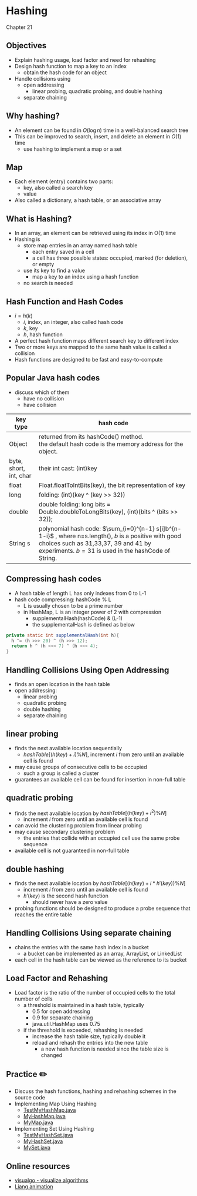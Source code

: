 # Hashing
Chapter 21

Objectives
---
- Explain hashing usage, load factor and need for rehashing
- Design hash function to map a key to an index
  - obtain the hash code for an object 
- Handle collisions using 
  - open addressing 
    - linear probing, quadratic probing, and double hashing
  - separate chaining 


Why hashing?
---
- An element can be found in $O(\log n)$ time in a well-balanced search tree
- This can be improved to search, insert, and delete an element in  $O(1)$ time
  - use hashing to implement a map or a set


Map
---
- Each element (entry) contains two parts: 
  - key,  also called a search key
  - value
- Also called a dictionary, a hash table, or an associative array


What is Hashing? 
---
- In an array, an element can be retrieved using its index in O(1) time
- Hashing is 
  - store map entries in an array named hash table
    - each entry saved in a cell
    - a cell has three possible states: occupied, marked (for deletion), or empty
  - use its key to find a value
    - map a key to an index using a hash function
  - no search is needed


Hash Function and Hash Codes
---
- $i=h(k)$
  - $i$, index, an integer, also called hash code
  - $k$, key
  - $h$, hash function
- A perfect hash function maps different search key to different index
- Two or more keys are mapped to the same hash value is called a collision
- Hash functions are designed to be fast and easy-to-compute


Popular Java hash codes
---
- discuss which of them 
  - have no collision
  - have collision

| key type | hash code |
| --- | --- |
| Object | returned from its hashCode() method. <br/> the default hash code is the memory address for the object. |
| byte, short, int, char | their int cast: (int)key |
| float | Float.floatToIntBits(key), the bit representation of key |
| long | folding: (int)(key ^ (key >> 32)) |
| double | double folding: long bits = Double.doubleToLongBits(key), (int)(bits ^ (bits >> 32));  |
| String s | polynomial hash code: $\sum_{i=0}^{n-1} s[i]b^{n-1-i}$ , where n=s.length(), $b$ is a positive with good choices such as 31,33,37, 39 and 41 by experiments. $b=31$ is used in the hashCode of String. |


Compressing hash codes
---
- A hash table of length L has only indexes from 0 to L-1
- hash code compressing: hashCode % L
  - L is usually chosen to be a prime number
  - in HashMap, L is an integer power of 2 with compression
    - supplementalHash(hashCode) & (L-1)
    - the supplementalHash is defined as below

```java
private static int supplementalHash(int h){
  h ^= (h >>> 20) ^ (h >>> 12);
  return h ^ (h >>> 7) ^ (h >>> 4);
}
```


Handling Collisions Using Open Addressing
---
- finds an open location in the hash table
- open addressing: 
  - linear probing
  - quadratic probing
  - double hashing
  - separate chaining


linear probing
---
- finds the next available location sequentially
  - $hashTable[(h(key)+i)\%N]$, increment $i$ from zero until an available cell is found
- may cause groups of consecutive cells to be occupied
  - such a group is called a cluster
-  guarantees an available cell can be found for insertion in non-full table


quadratic probing
---
- finds the next available location by $hashTable[(h(key)+i^2)\%N]$
  - increment $i$ from zero until an available cell is found
- can avoid the clustering problem from linear probing
- may cause secondary clustering problem
  - the entries that collide with an occupied cell use the same probe sequence
- available cell is not guaranteed in non-full table


double hashing
---
- finds the next available location by $hashTable[(h(key)+i*h'(key))\%N]$
  - increment  $i$ from zero until an available cell is found
  - $h'(key)$ is the second hash function
    -  should never have a zero value
- probing functions should be designed to produce a probe sequence that reaches the entire table


Handling Collisions Using separate chaining
---
- chains the entries with the same hash index in a bucket
  - a bucket can be implemented as an array, ArrayList, or LinkedList
- each cell in the hash table can be viewed as the reference to its bucket


Load Factor and Rehashing
---
- Load factor is the ratio of the number of occupied cells to the total number of cells
  - a threshold is maintained in a hash table, typically
    - 0.5 for open addressing
    - 0.9 for separate chaining
    - java.util.HashMap uses 0.75
  - if the threshold is exceeded, rehashing is needed
    - increase the hash table size, typically double it
    - reload and rehash the entries into the new table
      - a new hash function is needed since the table size is changed


Practice ✏️
---
- Discuss the hash functions, hashing and rehashing schemes in the source code
- Implementing Map Using Hashing
  - [TestMyHashMap.java](./demos/TestMyHashMap.java)
  - [MyHashMap.java](./demos/MyHashMap.java)
  - [MyMap.java](./demos/MyMap.java)
- Implementing Set Using Hashing
  - [TestMyHashSet.java](./demos/TestMyHashSet.java)
  - [MyHashSet.java](./demos/MyHashSet.java)
  - [MySet.java](./demos/MySet.java)


## Online resources
- [visualgo - visualize algorithms](https://visualgo.net/)
- [Liang animation](https://liveexample.pearsoncmg.com/liang/animation/animation.html)